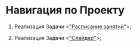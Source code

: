 # Навигация по Проекту

1. Реализация Задачи <["Расписание занятий"](https://github.com/Ikul23/JS_API/tree/main/HT1)>;

2. Реализация Задачи <["Слайдер"](https://github.com/Ikul23/JS_API/tree/main/HT2)>;
